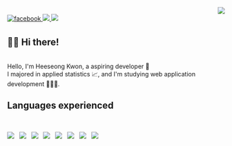 <div align="right">
<a href="https://hits.seeyoufarm.com"><img src="https://hits.seeyoufarm.com/api/count/incr/badge.svg?url=https%3A%2F%2Fgithub.com%2Fshiningcastle&count_bg=%233D87C8&title_bg=%23555555&icon=&icon_color=%23E7E7E7&title=Views&edge_flat=false"/></a>
</div>  
  
<a href="https://www.facebook.com/profile.php?id=100009176789375">
<img src=https://img.shields.io/badge/facebook-%232E87FB.svg?&style=for-the-badge&logo=facebook&logoColor=white alt=facebook style="margin-bottom: 5px;" />
</a>

<a href="https://velog.io/@shiningcastle">
<img src=https://img.shields.io/badge/Tech%20Blog-11B48A?style=for-the-badge&logo=Vimeo&logoColor=white&link=https://velog.io/@shiningcastle />
</a>

<a href="https://mail.google.com/mail/u/0/#inbox">
<img src=https://img.shields.io/badge/Gmail-d14836?style=for-the-badge&logo=Gmail&logoColor=white&link=mailto:harimkang4422@gmail.com />
</a>

## 👋🏻 Hi there!

<br>
Hello, I'm Heeseong Kwon, a aspiring developer 🌱 <br>
I majored in applied statistics 📈, and I'm studying web application development 👨🏻‍💻. 

<br>

## Languages experienced 

<br>

<p align="left">
<img src="https://img.shields.io/badge/-Python-3776AB?style=for-the-badge&logo=python&logoColor=white" /> &nbsp;
<img src="https://img.shields.io/badge/-Java-whitesmoke?style=for-the-badge&logo=java&logoColor=blue" /> &nbsp;
<img src="https://img.shields.io/badge/-Spring-6DB33F?style=for-the-badge&logo=spring&logoColor=white" /> &nbsp;
<img src="https://img.shields.io/badge/-JavaScript-FFFF00?style=for-the-badge&logo=javascript&logoColor=black" /> &nbsp;
<img src="https://img.shields.io/badge/-Vue.js-01DF3A?style=for-the-badge&logo=vue.js&logoColor=white" /> &nbsp;
<img src="https://img.shields.io/badge/-R-276DC3?style=for-the-badge&logo=r&logoColor=white" /> &nbsp;
<img src="https://img.shields.io/badge/-ElasticSearch-005571?style=for-the-badge&logo=elasticsearch&logoColor=white" /> &nbsp;
<img src="https://img.shields.io/badge/-Oracle-F80000?style=for-the-badge&logo=oracle&logoColor=white" />
</p>

